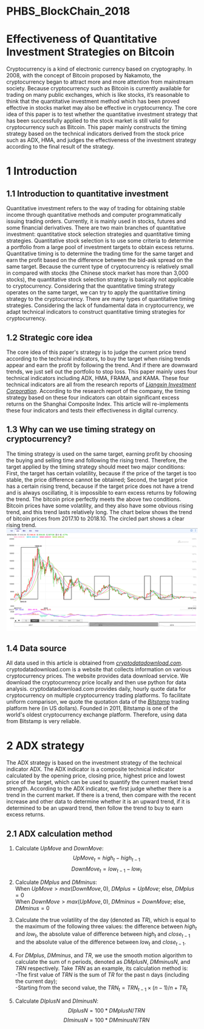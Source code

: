 # PHBS_BlockChain_2018
Effectiveness of Quantitative Investment Strategies on Bitcoin
===
Cryptocurrency is a kind of electronic currency based on cryptography. In 2008, with the concept of Bitcoin proposed by Nakamoto, the cryptocurrency began to attract more and more attention from mainstream society. Because cryptocurrency such as Bitcoin is currently available for trading on many public exchanges, which is like stocks, it’s reasonable to think that the quantitative investment method which has been proved effective in stocks market may also be effective in cryptocurrency. The core idea of this paper is to test whether the quantitative investment strategy that has been successfully applied to the stock market is still valid for cryptocurrency such as Bitcoin. This paper mainly constructs the timing strategy based on the technical indicators derived from the stock price such as ADX, HMA, and judges the effectiveness of the investment strategy according to the final result of the strategy.

# 1 Introduction
## 1.1	Introduction to quantitative investment
Quantitative investment refers to the way of trading for obtaining stable income through quantitative methods and computer programmatically issuing trading orders. Currently, it is mainly used in stocks, futures and some financial derivatives. There are two main branches of quantitative investment: quantitative stock selection strategies and quantitative timing strategies. Quantitative stock selection is to use some criteria to determine a portfolio from a large pool of investment targets to obtain excess returns. Quantitative timing is to determine the trading time for the same target and earn the profit based on the difference between the bid-ask spread on the same target.
Because the current type of cryptocurrency is relatively small in compared with stocks (the Chinese stock market has more than 3,000 stocks), the quantitative stock selection strategy is basically not applicable to cryptocurrency. Considering that the quantitative timing strategy operates on the same target, we can try to apply the quantitative timing strategy to the cryptocurrency.
There are many types of quantitative timing strategies. Considering the lack of fundamental data in cryptocurrency, we adapt technical indicators to construct quantitative timing strategies for cryptocurrency.

## 1.2 Strategic core idea
The core idea of this paper's strategy is to judge the current price trend according to the technical indicators, to buy the target when rising trends appear and earn the profit by following the trend. And if there are downward trends, we just sell out the portfolio to stop loss.
This paper mainly uses four technical indicators including ADX, HMA, FRAMA, and KAMA. These four technical indicators are all from the research reports of [*Liangxin Investment Corporation*](http://www.liang-xin.com/website/w/h?). According to the research report of the company, the timing strategy based on these four indicators can obtain significant excess returns on the Shanghai Composite Index. This article will re-implements these four indicators and tests their effectiveness in digital currency.

## 1.3 Why can we use timing strategy on cryptocurrency?
The timing strategy is used on the same target, earning profit by choosing the buying and selling time and following the rising trend. Therefore, the target applied by the timing strategy should meet two major conditions: First, the target has certain volatility, because if the price of the target is too stable, the price difference cannot be obtained; Second, the target price has a certain rising trend, because if the target price does not have a trend and is always oscillating, it is impossible to earn excess returns by following the trend.
The bitcoin price perfectly meets the above two conditions. Bitcoin prices have some volatility, and they also have some obvious rising trend, and this trend lasts relatively long. The chart below shows the trend of bitcoin prices from 2017.10 to 2018.10. The circled part shows a clear rising trend.
![BTC price from 2017.10 to 2018.10](https://github.com/Simon9511/PHBS_BlockChain_2018/blob/master/picture/BTC_price.jpg "BTC price from 2017.10 to 2018.10")

## 1.4 Data source
All data used in this article is obtained from [*cryptodatadownload.com*](www.cryptodatadownload.com). cryptodatadownload.com is a website that collects information on various cryptocurrency prices. The website provides data download service. We download the cryptocurrency price locally and then use python for data analysis.
cryptodatadownload.com provides daily, hourly quote data for cryptocurrency on multiple cryptocurrency trading platforms. To facilitate uniform comparison, we quote the quotation data of the [*Bitstamp*](https://www.bitstamp.net/) trading platform here (in US dollars). Founded in 2011, Bitstamp is one of the world's oldest cryptocurrency exchange platform. Therefore, using data from Bitstamp is very reliable.

# 2 ADX strategy
The ADX strategy is based on the investment strategy of the technical indicator ADX. The ADX indicator is a composite technical indicator calculated by the opening price, closing price, highest price and lowest price of the target, which can be used to quantify the current market trend strength. According to the ADX indicator, we first judge whether there is a trend in the current market. If there is a trend, then compare with the recent increase and other data to determine whether it is an upward trend, if it is determined to be an upward trend, then follow the trend to buy to earn excess returns.

## 2.1 ADX calculation method
1. Calculate $UpMove$ and $DownMove$:
$$
UpMove_{t}=high_{t}-high_{t-1}
$$
$$
DownMove_{t}=low_{t-1}-low_{t}
$$
2. Calculate $DMplus$ and $DMminus$:<br>
When $UpMove > max(DownMove, 0)$, $DMplus=UpMove$; else, $DMplus=0$<br>
When $DownMove > max(UpMove, 0)$, $DMminus=DownMove$; else, $DMminus=0$<br>

3. Calculate the true volatility of the day (denoted as $TR$), which is equal to the maximum of the following three values: the difference between $high_t$ and $low_t$, the absolute value of difference between $high_t$ and $close_{t-1}$ and the absolute value of the difference between $low_t$ and $close_{t-1}$.

4. For $DMplus$, $DMminus$, and $TR$, we use the smooth motion algorithm to calculate the sum of n periods, denoted as $DMplusN$, $DMminusN$, and $TRN$ respectively. Take $TRN$ as an example, its calculation method is:<br>
-The first value of $TRN$ is the sum of $TR$ for the past n days (including the current day);<br>
-Starting from the second value, the $TRN_t = TRN_{t-1} × (n - 1) / n + TR_t$

5. Calculate $DIplusN$ and $DIminusN$:
$$
DIplusN = 100 * DMplusN / TRN
$$
$$
DIminusN = 100 * DMminusN / TRN
$$



















